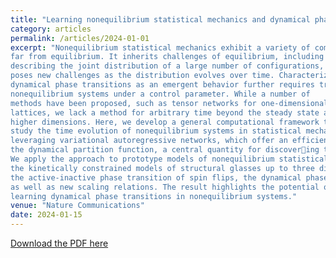 ```yaml
---
title: "Learning nonequilibrium statistical mechanics and dynamical phase transitions" 
category: articles
permalink: /articles/2024-01-01
excerpt: "Nonequilibrium statistical mechanics exhibit a variety of complex phenomena
far from equilibrium. It inherits challenges of equilibrium, including accurately
describing the joint distribution of a large number of configurations, and also
poses new challenges as the distribution evolves over time. Characterizing
dynamical phase transitions as an emergent behavior further requires tracking
nonequilibrium systems under a control parameter. While a number of
methods have been proposed, such as tensor networks for one-dimensional
lattices, we lack a method for arbitrary time beyond the steady state and for
higher dimensions. Here, we develop a general computational framework to
study the time evolution of nonequilibrium systems in statistical mechanics by
leveraging variational autoregressive networks, which offer an efficient computation on 
the dynamical partition function, a central quantity for discovering the phase transition.
We apply the approach to prototype models of nonequilibrium statistical mechanics, including 
the kinetically constrained models of structural glasses up to three dimensions. The approach uncovers
the active-inactive phase transition of spin flips, the dynamical phase diagram,
as well as new scaling relations. The result highlights the potential of machine
learning dynamical phase transitions in nonequilibrium systems."
venue: "Nature Communications"
date: 2024-01-15
---
```


[Download the PDF here](https://ijoc.org/index.php/ijoc/article/download/20811/4455)
